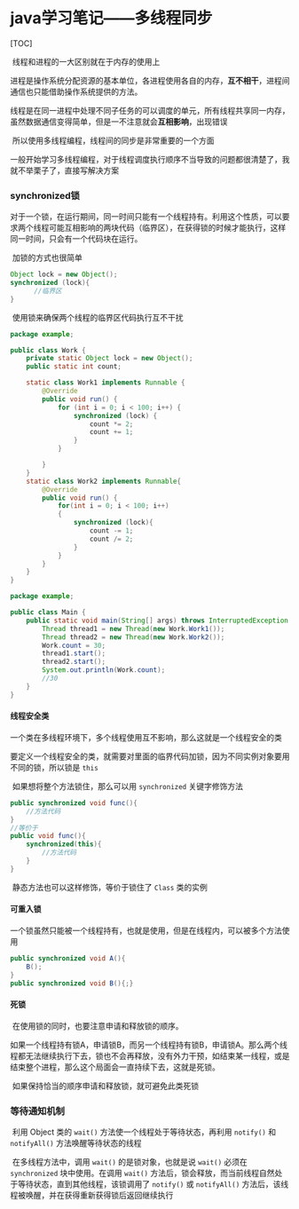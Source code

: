# java学习笔记——多线程同步

[TOC]

​		线程和进程的一大区别就在于内存的使用上

​		进程是操作系统分配资源的基本单位，各进程使用各自的内存，**互不相干**，进程间通信也只能借助操作系统提供的方法。

​		线程是在同一进程中处理不同子任务的可以调度的单元，所有线程共享同一内存，虽然数据通信变得简单，但是一不注意就会**互相影响**，出现错误

​		所以使用多线程编程，线程间的同步是非常重要的一个方面

​		一般开始学习多线程编程，对于线程调度执行顺序不当导致的问题都很清楚了，我就不举栗子了，直接写解决方案

### synchronized锁

​		对于一个锁，在运行期间，同一时间只能有一个线程持有。利用这个性质，可以要求两个线程可能互相影响的两块代码（临界区），在获得锁的时候才能执行，这样同一时间，只会有一个代码块在运行。

​		加锁的方式也很简单

```java
Object lock = new Object();
synchronized (lock){
      //临界区          
}
```

​		使用锁来确保两个线程的临界区代码执行互不干扰

```java
package example;

public class Work {
    private static Object lock = new Object();
    public static int count;

    static class Work1 implements Runnable {
        @Override
        public void run() {
            for (int i = 0; i < 100; i++) {
                synchronized (lock) {
                    count *= 2;
                    count += 1;
                }
            }

        }
    }
    static class Work2 implements Runnable{
        @Override
        public void run() {
            for(int i = 0; i < 100; i++)
            {
                synchronized (lock){
                    count -= 1;
                    count /= 2;
                }
            }
        }
    }
}
```

```java
package example;

public class Main {
    public static void main(String[] args) throws InterruptedException {
        Thread thread1 = new Thread(new Work.Work1());
        Thread thread2 = new Thread(new Work.Work2());
        Work.count = 30;
        thread1.start();
        thread2.start();
        System.out.println(Work.count);
        //30
    }
}
```

#### 线程安全类

​		一个类在多线程环境下，多个线程使用互不影响，那么这就是一个线程安全的类

​		要定义一个线程安全的类，就需要对里面的临界代码加锁，因为不同实例对象要用不同的锁，所以锁是 `this`

​		如果想将整个方法锁住，那么可以用 `synchronized` 关键字修饰方法

```java
public synchronized void func(){
	//方法代码
}
//等价于
public void func(){
	synchronized(this){
		//方法代码
	}
}
```

​		静态方法也可以这样修饰，等价于锁住了 `Class` 类的实例

#### 可重入锁

​		一个锁虽然只能被一个线程持有，也就是使用，但是在线程内，可以被多个方法使用

```java
public synchronized void A(){
	B();
}
public synchronized void B(){;}
```

#### 死锁

​		在使用锁的同时，也要注意申请和释放锁的顺序。

​		如果一个线程持有锁A，申请锁B，而另一个线程持有锁B，申请锁A。那么两个线程都无法继续执行下去，锁也不会再释放，没有外力干预，如结束某一线程，或是结束整个进程，那么这个局面会一直持续下去，这就是死锁。

​		如果保持恰当的顺序申请和释放锁，就可避免此类死锁

### 等待通知机制

​		利用 Object 类的 `wait()` 方法使一个线程处于等待状态，再利用 `notify()` 和 `notifyAll()` 方法唤醒等待状态的线程

​		在多线程方法中，调用 `wait()` 的是锁对象，也就是说 `wait()` 必须在 `synchronized` 块中使用。在调用 `wait()` 方法后，锁会释放，而当前线程自然处于等待状态，直到其他线程，该锁调用了 `notify()` 或 `notifyAll()`  方法后，该线程被唤醒，并在获得重新获得锁后返回继续执行